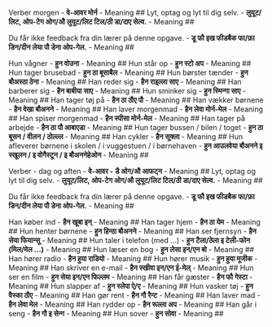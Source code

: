 Verber morgen - **वे-आवर मोर्न** - Meaning ##
Lyt, optag og lyt til dig selv. - **लुयूट/लिट, ओप-टेग ओग/औ लुयूट/लिट टिल/ठी डा/दाए सेल्व.** - Meaning ##

Du får ikke feedback fra din lærer på denne opgave. - **डू फौ इख फीडबैक फा/फ़ा डिन/दीन लेया पौ डेना ओप-गेल.** - Meaning ##


Hun vågner - **हुन वोउना** - Meaning ##
Hun står op - **हुन स्टो अप** - Meaning ##
Hun tager brusebad - **हुन ठा बूसाबैल** - Meaning ##
Hun børster tænder - **हुन बौअस्ठा ठेना** - Meaning ##
Han reder sig - **हैन राइ्ल्ला साए** - Meaning ##
Han barberer sig - **हैन बाबीया साए** - Meaning ##
Hun sminker sig - **हुन स्मिन्गा साए** - Meaning ##
Han tager tøj på - **हैन ठा ठौए पौ** - Meaning ##
Han vækker børnene - **हैन वेखा बौअनने** - Meaning ##
Han laver morgenmad - **हैन लेवा मोर्न-मेल** - Meaning ##
Han spiser morgenmad - **हैन स्पीसा मोर्न-मेल** - Meaning ##
Han tager på arbejde - **हैन ठा पौ आबाएडा** - Meaning ##
Hun tager bussen / bilen / toget - **हुन ठा बूसन / वीलन / ठोल्ल्ल** - Meaning ##
Han cykler - **हैन सूक्ला** - Meaning ##
Hun afleverer børnene i skolen / i vuggestuen / i børnehaven - **हुन आउलवेया बौअनने इ स्खूलन / इ वोगैस्टून / इ बौअननेहेओन** - Meaning ##


Verber - dag og aften - **वे-आवर - डै ओग/औ आफट्न** - Meaning ##
Lyt, optag og lyt til dig selv. - **लुयूट/लिट, ओप-टेग ओग/औ लुयूट/लिट टिल/ठी डा/दाए सेल्व.** - Meaning ##

Du får ikke feedback fra din lærer på denne opgave. - **डू फौ इख फीडबैक फा/फ़ा डिन/दीन लेया पौ डेना ओप-गेल.** - Meaning ##


Han køber ind - **हैन खूबा इन्** - Meaning ##
Han tager hjem - **हैन ठा येम** - Meaning ##
Hun henter børnene - **हुन हिन्ठा बौअनने** - Meaning ##
Han ser fjernsyn - **हैन सेया फियान्सू** - Meaning ##
Hun taler i telefon (med ...) - **हुन टैला/ठेला इ टेली-फोन (मिल/मेल ...)** - Meaning ##
Hun læser en bog - **हुन लेसा इन/एन बो** - Meaning ##
Han hører radio - **हैन हुया राडियो** - Meaning ##
Hun hører musik - **हुन हुया मूजीक** - Meaning ##
Han skriver en e-mail - **हैन स्खीवा इन/एन ई-मेल्** - Meaning ##
Hun ser en film - **हुन सेया इन/एन फिल्लम** - Meaning ##
Han får gæster - **हैन फौ गेस्टा** - Meaning ##
Hun slapper af - **हुन स्लेपा ऐ/ए** - Meaning ##
Hun vasker tøj - **हुन वैस्का ठौए** - Meaning ##
Han gør rent - **हैन गौ रैन्ट** - Meaning ##
Han laver mad - **हैन लेवा मेल** - Meaning ##
Han rydder op - **हैन रूल्ला अप** - Meaning ##
Han går i seng - **हैन गौ इ सेन्ग** - Meaning ##
Hun sover - **हुन सोवा** - Meaning ##